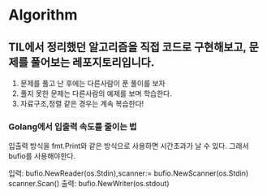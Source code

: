 # Algorithm
## TIL에서 정리했던 알고리즘을 직접 코드로 구현해보고, 문제를 풀어보는 레포지토리입니다.


1. 문제를 풀고 난 후에는 다른사람이 푼 풀이를 보자
2. 풀지 못한 문제는 다른사람의 예제를 보며 학습한다.
3. 자료구조,정렬 같은 경우는 계속 복습한다!


### Golang에서 입출력 속도를 줄이는 법

입출력 방식을 fmt.Print와 같은 방식으로 사용하면 시간초과가 날 수 있다.
그래서 bufio를 사용해야한다.

입력: bufio.NewReader(os.Stdin),scanner:= bufio.NewScanner(os.Stdin) scanner.Scan()
출력: bufio.NewWriter(os.stdout)
```